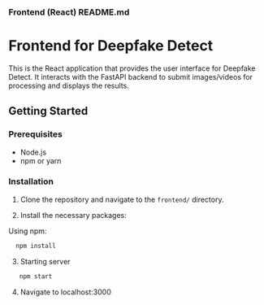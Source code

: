 
### Frontend (React) README.md

# Frontend for Deepfake Detect

This is the React application that provides the user interface for Deepfake Detect. It interacts with the FastAPI backend to submit images/videos for processing and displays the results.

## Getting Started

### Prerequisites

- Node.js
- npm or yarn

### Installation

1. Clone the repository and navigate to the `frontend/` directory.

2. Install the necessary packages:

Using npm:

```bash
  npm install
```
3. Starting server
```bash
   npm start
 ```
4. Navigate to localhost:3000
